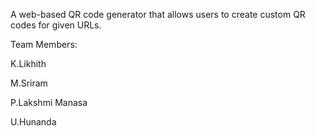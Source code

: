 A web-based QR code generator that allows users to create custom QR codes for given URLs.

Team Members:

K.Likhith

M.Sriram

P.Lakshmi Manasa

U.Hunanda
